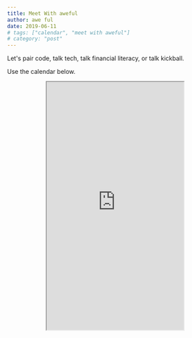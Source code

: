 ```yaml
---
title: Meet With aweful
author: awe ful
date: 2019-06-11
# tags: ["calendar", "meet with aweful"]
# category: "post"
---
```


Let's pair code, talk tech, talk financial literacy, or talk kickball.

Use the calendar below.

<center><iframe src="https://calendly.com/iwritecode" width="320px" height="580" ></iframe></center>
